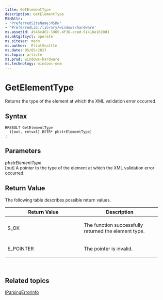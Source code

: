 ```yaml
---
title: GetElementType
description: GetElementType
MSHAttr:
- 'PreferredSiteName:MSDN'
- 'PreferredLib:/library/windows/hardware'
ms.assetid: 4546c402-5966-4f36-acad-51418a1698d1
ms.mktglfcycl: operate
ms.sitesec: msdn
ms.author:  EliotSeattle
ms.date: 05/05/2017
ms.topic: article
ms.prod: windows-hardware
ms.technology: windows-oem
---
```


# GetElementType


Returns the type of the element at which the XML validation error occurred.

## Syntax


```
HRESULT GetElementType
  ([out, retval] BSTR* pbstrElementType)
;
```

## Parameters


<a href="" id="pbstrelementtype"></a>*pbstrElementType*  
\[out\] A pointer to the type of the element at which the XML validation error occurred.

## Return Value


The following table describes possible return values.

<table>
<colgroup>
<col width="50%" />
<col width="50%" />
</colgroup>
<thead>
<tr class="header">
<th>Return Value</th>
<th>Description</th>
</tr>
</thead>
<tbody>
<tr class="odd">
<td><p>S_OK</p></td>
<td><p>The function successfully returned the element type.</p></td>
</tr>
<tr class="even">
<td><p>E_POINTER</p></td>
<td><p>The pointer is invalid.</p></td>
</tr>
</tbody>
</table>

 

## Related topics


[IParsingErrorInfo](iparsingerrorinfo.md)

 

 







